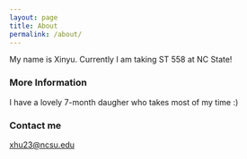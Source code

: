 ```yaml
---
layout: page
title: About
permalink: /about/
---
```


My name is Xinyu. Currently I am taking ST 558 at NC State!

### More Information

I have a lovely 7-month daugher who takes most of my time :)

### Contact me

[xhu23@ncsu.edu](mailto:xhu23@ncsu.edu)
